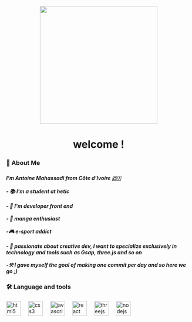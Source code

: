 <div align="center">
  <img height="320" src="https://www.gifcen.com/wp-content/uploads/2022/05/sukuna-gif-2.gif"  />
</div>

###

###

<h1 align="center">welcome !</h1>

###

<h3 align="left">🥃 About Me</h3>

###

<h5 align="left">I'm Antoine Mahassadi from Côte d'Ivoire 🇨🇮<br><br>- 📚 I'm a student at hetic<br><br>- 👾 I'm developer front end<br><br>- 🍥 manga enthusiast<br><br>-🎮 e-sport addict<br><br>- 🥸 passionate about creative dev, I want to specialize exclusively in technology and tools such as Gsap, three.js and so on<br><br>-⚒ I gave myself the goal of making one commit per day and so here we go ;)</h5>

###

<h3 align="left">🛠 Language and tools</h3>

###

<div align="left">
  <img src="https://cdn.jsdelivr.net/gh/devicons/devicon/icons/html5/html5-original.svg" height="40" alt="html5 logo"  />
  <img width="12" />
  <img src="https://cdn.jsdelivr.net/gh/devicons/devicon/icons/css3/css3-original.svg" height="40" alt="css3 logo"  />
  <img width="12" />
  <img src="https://cdn.jsdelivr.net/gh/devicons/devicon/icons/javascript/javascript-original.svg" height="40" alt="javascript logo"  />
  <img width="12" />
  <img src="https://cdn.jsdelivr.net/gh/devicons/devicon/icons/react/react-original.svg" height="40" alt="react logo"  />
  <img width="12" />
  <img src="https://cdn.jsdelivr.net/gh/devicons/devicon/icons/threejs/threejs-original.svg" height="40" alt="threejs logo"  />
  <img width="12" />
  <img src="https://cdn.jsdelivr.net/gh/devicons/devicon/icons/nodejs/nodejs-original.svg" height="40" alt="nodejs logo"  />
</div>

###
